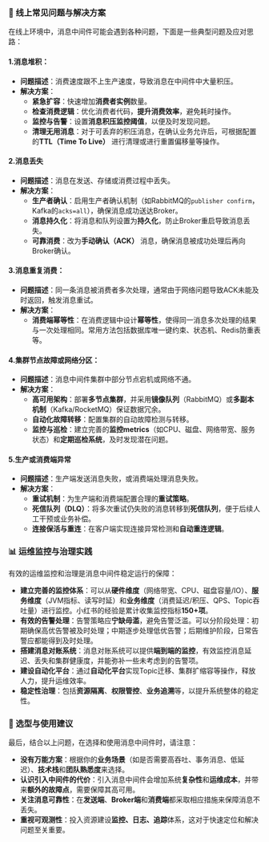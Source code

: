 ### 🚨 线上常见问题与解决方案

在线上环境中，消息中间件可能会遇到各种问题，下面是一些典型问题及应对思路：

#### 1.消息堆积：

- **问题描述**：消费速度跟不上生产速度，导致消息在中间件中大量积压。
- **解决方案**：
  - **紧急扩容**：快速增加**消费者实例**数量。
  - **检查消费逻辑**：优化消费者代码，**提升消费效率**，避免耗时操作。
  - **监控与告警**：设置**消息积压监控阈值**，以便及时发现问题。
  - **清理无用消息**：对于可丢弃的积压消息，在确认业务允许后，可根据配置的**TTL（Time To Live）** 进行清理或进行重置偏移量等操作。

#### 2.消息丢失

- **问题描述**：消息在发送、存储或消费过程中丢失。
- **解决方案**：
  - **生产者确认**：启用生产者确认机制（如RabbitMQ的`publisher confirm`，Kafka的`acks=all`），确保消息成功送达Broker。
  - **消息持久化**：将消息和队列设置为**持久化**，防止Broker重启导致消息丢失。
  - **可靠消费**：改为**手动确认（ACK）** 消息，确保消息被成功处理后再向Broker确认。

#### 3.消息重复消费：

- **问题描述**：同一条消息被消费者多次处理，通常由于网络问题导致ACK未能及时返回，触发消息重试。
- **解决方案**：
  - **消费端幂等性**：在消费逻辑中设计**幂等性**，使得同一消息多次处理的结果与一次处理相同。常用方法包括数据库唯一键约束、状态机、Redis防重表等。

#### 4.集群节点故障或网络分区：

- **问题描述**：消息中间件集群中部分节点宕机或网络不通。
- **解决方案**：
  - **高可用架构**：部署**多节点集群**，并采用**镜像队列**（RabbitMQ）或**多副本机制**（Kafka/RocketMQ）保证数据冗余。
  - **自动化故障转移**：配置集群的自动故障检测与转移。
  - **监控与巡检**：建立完善的**监控metrics**（如CPU、磁盘、网络带宽、服务状态）和**定期巡检系统**，及时发现潜在问题。

#### 5.生产或消费端异常

- **问题描述**：生产端发送消息失败，或消费端处理消息失败。
- **解决方案**：
  - **重试机制**：为生产端和消费端配置合理的**重试策略**。
  - **死信队列（DLQ）**：将多次重试仍失败的消息转移到**死信队列**，便于后续人工干预或业务补偿。
  - **连接保活与重连**：在客户端实现连接异常检测和**自动重连逻辑**。

### 📊 运维监控与治理实践

有效的运维监控和治理是消息中间件稳定运行的保障：

- **建立完善的监控体系**：可以从**硬件维度**（网络带宽、CPU、磁盘容量/IO）、**服务维度**（JVM指标、读写时延）和**业务维度**（消费延迟/积压、QPS、Topic吞吐量）进行监控。小红书的经验是累计收集监控指标**150+项**。
- **有效的告警处理**：告警策略应**宁缺毋滥**，避免告警泛滥。可以分阶段处理：初期确保高优告警被及时处理；中期逐步处理低优告警；后期维护阶段，日常告警应都能得到及时处理。
- **搭建消息对账系统**：消息对账系统可以提供**端到端的监控**，有效监控消息延迟、丢失和集群健康度，并能弥补一些未考虑到的告警项。
- **建设自动化平台**：通过**自动化平台**实现Topic迁移、集群扩缩容等操作，释放人力，提升运维效率。
- **稳定性治理**：包括**资源隔离**、**权限管控**、**业务追溯**等，以提升系统整体的稳定性。

### 💎 选型与使用建议

最后，结合以上问题，在选择和使用消息中间件时，请注意：

- **没有万能方案**：根据你的**业务场景**（如是否需要高吞吐、事务消息、低延迟）、**技术栈**和**团队熟悉度**来选择。
- **认识引入中间件的代价**：引入消息中间件会增加系统**复杂性**和**运维成本**，并带来**额外的故障点**，需要保障其高可用。
- **关注消息可靠性**：在**发送端**、**Broker端**和**消费端**都采取相应措施来保障消息不丢失。
- **重视可观测性**：投入资源建设**监控、日志、追踪**体系，这对于快速定位和解决问题至关重要。